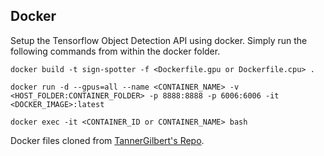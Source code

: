 ## Docker
Setup the Tensorflow Object Detection API using docker. Simply run the following commands from within the docker folder.

    docker build -t sign-spotter -f <Dockerfile.gpu or Dockerfile.cpu> .

    docker run -d --gpus=all --name <CONTAINER_NAME> -v <HOST_FOLDER:CONTAINER_FOLDER> -p 8888:8888 -p 6006:6006 -it <DOCKER_IMAGE>:latest

    docker exec -it <CONTAINER_ID or CONTAINER_NAME> bash

Docker files cloned from [TannerGilbert's Repo](https://github.com/TannerGilbert/Tensorflow-Object-Detection-API-Train-Model).

